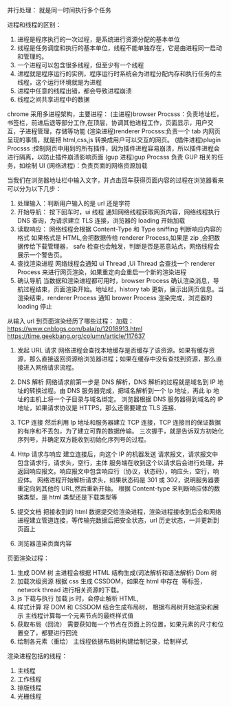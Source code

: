 并行处理：
就是同一时间执行多个任务

进程和线程的区别：

1. 进程是程序执行的一次过程，是系统进行资源分配的基本单位
2. 线程是任务调度和执行的基本单位，线程不能单独存在，它是由进程同一启动和管理的。
3. 一个进程可以包含很多线程，但至少有一个线程
4. 进程就是程序运行的实例，程序运行时系统会为进程分配内存和执行任务的主线程，这个运行环境就是为进程
5. 进程中任意的线程出错，都会导致进程崩溃
6. 线程之间共享进程中的数据

chrome 采用多进程架构，主要进程：
(主进程)browser Procsss：负责地址栏，书签栏，前进后退等部分工作,在顶层，协调其他进程工作，页面显示，用户交互，子进程管理，存储等功能
(渲染进程)renderer Procsss:负责一个 tab 内网页呈现的事情，就是把 html,css,js 转换成用户可以交互的网页。
(插件进程)plugin Procsss :控制网页中用到的所有插件，因为插件进程容易崩溃，所以插件进程会进行隔离，以防止插件崩溃影响页面
(gup 进程)gup Procsss 负责 GUP 相关的任务，如绘制 UI
(网络进程)：负责页面的网络资源加载

当我们在浏览器地址栏中输入文字，并点击回车获得页面内容的过程在浏览器看来可以分为以下几步：

1.  处理输入：判断用户输入的是 url 还是字符
2.  开始导航：
    按下回车时，ui 线程 通知网络线程获取网页内容，网络线程执行 DNS 查询，为请求建立 TLS 连接，浏览器的 loading 开始加载
3.  读取响应：
    网络线程会根据 Content-Type 和 Type sniffing 判断响应内容的格式
    如果格式是 HTML,会把数据传给 renderer Process,如果是 zip ,会把数据传给下载管理器， safe 检查也会触发，判断是否是恶意站点，网络线程会展示一个警告页。
4.  查找渲染进程
    网络线程会通知 ui Thread ,Ui Thread 会查找一个 renderer Process 来进行网页渲染，如果重定向会重启一个新的渲染进程
5.  确认导航
    当数据和渲染进程都可用时，browser Process 确认渲染消息，导航过程结束，页面渲染开始。地址栏，history tab 更新，展示出网页信息。当渲染结束，renderer Process 通知 brower Process 渲染完成，浏览器的 loading 停止

从输入 url 到页面渲染经历了哪些过程：
加载：
https://www.cnblogs.com/bala/p/12018913.html
https://time.geekbang.org/column/article/117637

1. 发起 URL 请求
   网络进程会查找本地缓存是否缓存了该资源。如果有缓存资源，那么直接返回资源给浏览器进程；如果在缓存中没有查找到资源，那么直接进入网络请求流程。

2. DNS 解析
   网络请求前第一步是 DNS 解析，DNS 解析的过程就是域名到 IP 地址的转换过程。由 DNS 服务器完成，把域名解析到一个 Ip 地址，再此 ip 地址的主机上将一个子目录与域名绑定。
   浏览器根据 DNS 服务器得到域名的 IP 地址，如果请求协议是 HTTPS，那么还需要建立 TLS 连接、

3. TCP 连接
   然后利用 Ip 地址和服务器建立 TCP 连接，TCP 连接目的保证数据的有序和不丢包，为了建立可靠的数据传输。
   三次握手，就是告诉双方初始化序列号，并确定双方能收到初始化序列号的过程。
4. Http 请求与响应
   建立连接后，向这个 IP 的机器发送 请求报文，请求报文中包含请求行，请求头，空行，主体
   服务端在收到这个以请求后会进行处理，并返回响应报文。响应报文中包含响应行（协议，状态码），响应头，空行，响应体。
   网络进程开始解析请求头，如果状态码是 301 或 302，说明服务器要重定向到其他的 URL,然后重新开始。
   根据 Content-type 来判断响应体的数据类型，是 html 类型还是下载类型等
5. 提交文档
   把接收到的 html 数据提交给渲染进程，渲染进程接收到后会和网络进程建立管道连接，等传输完数据后把安全状态，url 历史状态，一并更新到页面上
6. 浏览器渲染页面内容

页面渲染过程：

1. 生成 DOM 树
   主进程会根据 HTML 结构生成(词法解析和语法解析) Dom 树
2. 加载次级资源
   根据 css 生成 CSSDOM，如果在 html 中存在 <img> <link> 等标签， network thread 进行相关资源的下载。
3. js 下载与执行
   加载 js 时，会停止解析 HTML,
4. 样式计算
   将 DOM 和 CSSDOM 结合生成布局树， 根据布局树开始渲染和展示
   主线程计算每一个元素节点的最终样式值
5. 获取布局（回流）
   需要获知每一个节点在页面上的位置，如果元素的尺寸和位置变了，都要进行回流
6. 绘制各元素（重绘）
   主线程依据布局树构建绘制记录，绘制样式

渲染进程包括的线程：

1. 主线程
2. 工作线程
3. 排版线程
4. 光栅线程

